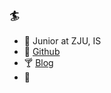 ### :surfer:

- :beer: Junior at ZJU, IS
- :beers: [Github](https://github.com/xx-xx-xx)
- :cocktail: [Blog](https://xx-xx-xx.vercel.app)
- :fishing_pole_and_fish: 

<!--
**xx-xx-xx/xx-xx-xx** is a ✨ _special_ ✨ repository because its `README.md` (this file) appears on your GitHub profile.

Here are some ideas to get you started:

- 🔭 I’m currently working on ...
- 🌱 I’m currently learning ...
- 👯 I’m looking to collaborate on ...
- 🤔 I’m looking for help with ...
- 💬 Ask me about ...
- 📫 How to reach me: ...
- 😄 Pronouns: ...
- ⚡ Fun fact: ...
-->
